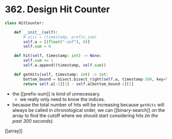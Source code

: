 # 362. Design Hit Counter

```python
class HitCounter:

    def __init__(self):
        # a[i] = (timestamp, prefix_sum)
        self.a = [(float("-inf"), 0)]
        self.sum = 0

    def hit(self, timestamp: int) -> None:
        self.sum += 1
        self.a.append((timestamp, self.sum))

    def getHits(self, timestamp: int) -> int:
        bottom_bound = bisect.bisect_right(self.a, timestamp-300, key=lambda x: x[0])
        return self.a[-1][1] - self.a[bottom_bound-1][1]
```

- the [[prefix-sum]] is kind of unnecessary.
	- we really only need to know the indices.
- because the total number of hits will be increasing because `getHits` will always be called in chronological order, we can [[binary-search]] on the array to find the cutoff where we should start considering hits *(in the past 300 seconds).*

[[array]]